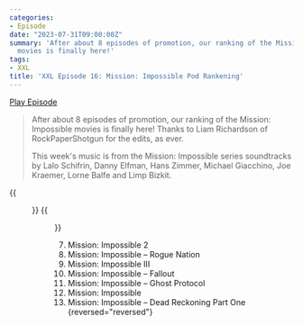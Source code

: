 ```yaml
---
categories:
- Episode
date: "2023-07-31T09:00:00Z"
summary: 'After about 8 episodes of promotion, our ranking of the Mission: Impossible
  movies is finally here!'
tags:
- XXL
title: 'XXL Episode 16: Mission: Impossible Pod Rankening'
---
```


[Play Episode](https://www.patreon.com/posts/xxl-episode-16-86908870)
> After about 8 episodes of promotion, our ranking of the Mission: Impossible movies is finally here! Thanks to Liam Richardson of RockPaperShotgun for the edits, as ever.
>
> This week's music is from the Mission: Impossible series soundtracks by Lalo Schifrin, Danny Elfman, Hans Zimmer, Michael Giacchino, Joe Kraemer, Lorne Balfe and Limp Bizkit.

{{<figure 
    src="/assets/images/mission-impossible.jpeg" 
    caption="Image Credit: Naeslyn" 
    alt="Mission: Backpageable" >}}
{{<figure 
    src="/assets/images/john-woo.jpeg" 
    caption="Image Credit: Tabbdl" 
    alt="Star of MI2" >}}

7. Mission: Impossible 2
6. Mission: Impossible – Rogue Nation
5. Mission: Impossible III
4. Mission: Impossible – Fallout
3. Mission: Impossible – Ghost Protocol
2. Mission: Impossible
1. Mission: Impossible – Dead Reckoning Part One
{reversed="reversed"}